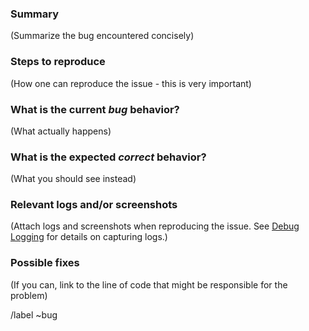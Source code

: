### Summary

(Summarize the bug encountered concisely)

### Steps to reproduce

(How one can reproduce the issue - this is very important)

### What is the current *bug* behavior?

(What actually happens)

### What is the expected *correct* behavior?

(What you should see instead)

### Relevant logs and/or screenshots

(Attach logs and screenshots when reproducing the issue. See [Debug Logging](wikis/Support/Debug-Logging) for details on capturing logs.)


### Possible fixes

(If you can, link to the line of code that might be responsible for the problem)

/label ~bug
